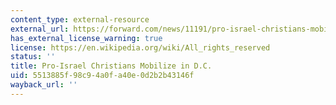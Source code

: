 ```yaml
---
content_type: external-resource
external_url: https://forward.com/news/11191/pro-israel-christians-mobilize-in-dc-00168/
has_external_license_warning: true
license: https://en.wikipedia.org/wiki/All_rights_reserved
status: ''
title: Pro-Israel Christians Mobilize in D.C.
uid: 5513885f-98c9-4a0f-a40e-0d2b2b43146f
wayback_url: ''
---
```

